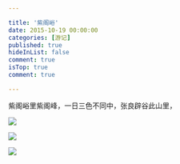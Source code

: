 ```yaml
---

title: '紫阁峪'
date: 2015-10-19 00:00:00
categories: [游记]
published: true
hideInList: false
comment: true 
isTop: true
comment: true

---
```


紫阁峪里紫阁峰，一日三色不同中，张良辟谷此山里，



![](https://s2.loli.net/2022/07/15/gzvCDlomIAFaE2t.jpg)

![](https://s2.loli.net/2022/07/15/wG3MCVxkOo4iBYq.jpg)

![](https://s2.loli.net/2022/07/15/rQS9WjNxZdtVXg6.jpg)